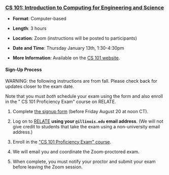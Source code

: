 ### <a name="CS101" class="anchor"></a>[CS 101: Introduction to Computing for Engineering and Science](https://relate.cs.illinois.edu/course/cs101-prof/)

* **Format**:  Computer-based
<!--- -->
* **Length**:  3 hours
<!--- -->
* **Location**:  Zoom (instructions will be posted to participants)
<!--- -->
* **Date and Time**:  Thursday January 13th, 1:30-4:30pm
<!--- -->
* **More Information**:  Available on the [CS 101 website](https://relate.cs.illinois.edu/course/cs101-prof/).

#### Sign-Up Process

WARNING:  the following instructions are from fall.   Please check back for updates closer to the exam date.

Note that you must *both* schedule your exam using the form and also enroll in the "
CS 101 Proficiency Exam" course on RELATE.

1. Complete [the signup form](https://forms.illinois.edu/sec/1536163947) (before Friday August 20 at noon CT).
<!--- -->
2. Log on to [RELATE](https://relate.cs.illinois.edu/course/cs101-prof/) **using your `@illinois.edu` email address**.
(We will not give credit to students that take the exam using a non-university email address.)
<!--- -->
3. Enroll in the ["CS 101 Proficiency Exam" course](https://relate.cs.illinois.edu/course/cs101-prof/).
<!--- -->
4. We will email you and coordinate the Zoom-proctored exam.
<!-- -->
5. When complete, you must notify your proctor and submit your exam before leaving the Zoom session.
